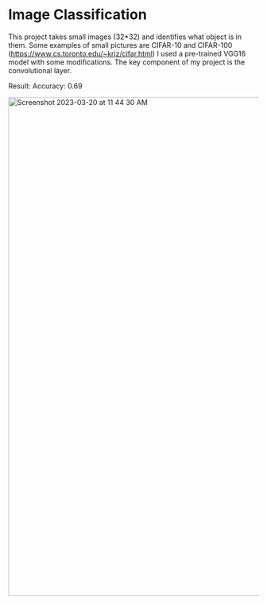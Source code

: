 # Image Classification

This project takes small images (32*32) and identifies what object is in them. Some examples of small pictures are CIFAR-10 and CIFAR-100 (https://www.cs.toronto.edu/~kriz/cifar.html)
I used a pre-trained VGG16 model with some modifications. The key component of my project is the convolutional layer. 

Result:
Accuracy: 0.69

<img width="1003" alt="Screenshot 2023-03-20 at 11 44 30 AM" src="https://user-images.githubusercontent.com/40011512/226241723-165f29d8-b42a-4df4-96bf-dfbd72da3afa.png">
